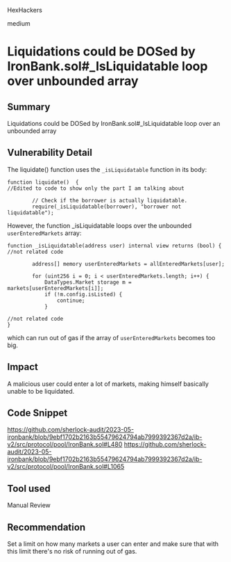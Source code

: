 HexHackers

medium

# Liquidations could be DOSed by IronBank.sol#_IsLiquidatable loop over unbounded array

## Summary
Liquidations could be DOSed by IronBank.sol#_IsLiquidatable loop over an unbounded array 
## Vulnerability Detail
The liquidate() function uses the `_isLiquidatable` function in its body:
```solidity
function liquidate()  {
//Edited to code to show only the part I am talking about

        // Check if the borrower is actually liquidatable.
        require(_isLiquidatable(borrower), "borrower not liquidatable");
``` 
However, the function _isLiquidatable loops over the unbounded `userEnteredMarkets` array:
```solidity
function _isLiquidatable(address user) internal view returns (bool) {
//not related code

        address[] memory userEnteredMarkets = allEnteredMarkets[user];

        for (uint256 i = 0; i < userEnteredMarkets.length; i++) {
            DataTypes.Market storage m = markets[userEnteredMarkets[i]];
            if (!m.config.isListed) {
                continue;
            }

//not related code
}
``` 
which can run out of gas if the array of `userEnteredMarkets` becomes too big.
## Impact
A malicious user could enter a lot of markets, making himself basically unable to be liquidated. 
## Code Snippet
https://github.com/sherlock-audit/2023-05-ironbank/blob/9ebf1702b2163b55479624794ab7999392367d2a/ib-v2/src/protocol/pool/IronBank.sol#L480
https://github.com/sherlock-audit/2023-05-ironbank/blob/9ebf1702b2163b55479624794ab7999392367d2a/ib-v2/src/protocol/pool/IronBank.sol#L1065

## Tool used

Manual Review

## Recommendation
Set a limit on how many markets a user can enter and make sure that with this limit there's no risk of running out of gas.